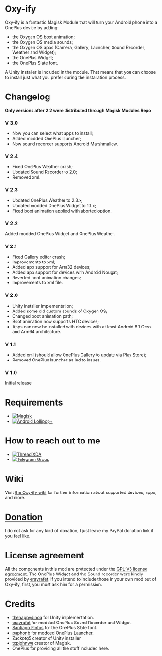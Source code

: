 # Oxy-ify

Oxy-ify is a fantastic Magisk Module that will turn your Android phone into a OnePlus device by adding:

- the Oxygen OS boot animation;
- the Oxygen OS media sounds;
- the Oxygen OS apps (Camera, Gallery, Launcher, Sound Recorder, Weather and Widget);
- the OnePlus Widget;
- the OnePlus Slate font.

A Unity installer is included in the module. That means that you can choose to install just what you prefer during the installation process.

# Changelog

**Only versions after 2.2 were distributed through Magisk Modules Repo**

### V 3.0
- Now you can select what apps to install;
- Added modded OnePlus launcher;
- Now sound recorder supports Android Marshmallow.

### V 2.4
- Fixed OnePlus Weather crash;
- Updated Sound Recorder to 2.0;
- Removed xml.

### V 2.3
- Updated OnePlus Weather to 2.3.x;
- Updated modded OnePlus Widget to 1.1.x;
- Fixed boot animation applied with aborted option.

### V 2.2
Added modded OnePlus Widget and OnePlus Weather.

### V 2.1
- Fixed Gallery editor crash;
- Improvements to xml;
- Added app support for Arm32 devices;
- Added app support for devices with Android Nougat;
- Reverted boot animation changes;
- Improvements to xml file.

### V 2.0
- Unity installer implementation;
- Added some old custom sounds of Oxygen OS;
- Changed boot animation path;
- Boot animation now supports HTC devices;
- Apps can now be installed with devices with at least Android 8.1 Oreo and Arm64 architecture.

### V 1.1
- Added xml (should allow OnePlus Gallery to update via Play Store);
- Removed OnePlus launcher as led to issues.

### V 1.0
Initial release.

# Requirements
-   [![Magisk](https://img.shields.io/badge/Magisk-17%2B-00B39B.svg)](https://forum.xda-developers.com/apps/magisk/official-magisk-v7-universal-systemless-t3473445)
-   [![Android Lollipop+](https://img.shields.io/badge/Lollipop-5.0+-lightgrey.svg)](https://www.android.com/versions/lollip-5-0/)

# How to reach out to me
-   [![Thread XDA](https://img.shields.io/badge/XDA-Thread-orange.svg)](https://forum.xda-developers.com/apps/magisk/oxy-ify-magisk-module-add-oxygen-os-t3888094)
-   [![Telegram Group](https://img.shields.io/badge/Telegram-Group-blue.svg)](https://t.me/Oxyify)


# Wiki
Visit [the Oxy-ify wiki](https://github.com/MarcAnt01/Oxy-ify/wiki) for further information about supported devices, apps, and more.

# [Donation](https://www.paypal.me/filippofedeli)
I do not ask for any kind of donation, I just leave my PayPal donation link if you feel like.

# License agreement
All the components in this mod are protected under the [GPL-V3 license agreement](https://github.com/MarcAnt01/Oxy-ify/blob/master/LICENSE).
The OnePlus Widget and the Sound recorder were kindly provided by [erayrafet](https://forum.xda-developers.com/member.php?u=6901118). If you intend to include those in your own mod out of Oxy-ify, first, you must ask him for a permission.

# Credits
- [thehappydinoa](https://github.com/thehappydinoa) for Unity implementation.
- [erayrafet](https://forum.xda-developers.com/member.php?u=6901118) for modded OnePlus Sound Recorder and Widget.
- [Santiago Pintos](https://github.com/SantiagoPintos) for the OnePlus Slate font.
- [paphonb](https://github.com/paphonb) for modded OnePlus Launcher.
- [Zackptg5](https://github.com/Zackptg5) creator of Unity installer.
- [topjohnwu](https://github.com/topjohnwu) creator of Magisk.
- OnePlus for providing all the stuff included here.
